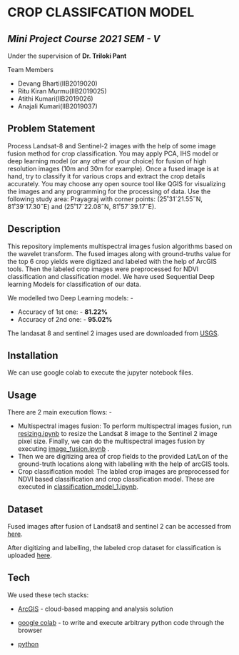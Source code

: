 # CROP CLASSIFCATION MODEL
## _Mini Project Course 2021 SEM - V_
Under the supervision of **Dr. Triloki Pant** 

Team Members
- Devang Bharti(IIB2019020) 
- Ritu Kiran Murmu(IIB2019025)
- Atithi Kumari(IIB2019026) 
- Anajali Kumari(IIB2019037)

## Problem Statement
Process Landsat-8 and Sentinel-2 images with the help of some image fusion method for crop classification. You may apply PCA, IHS model or deep learning model (or any other of your choice) for fusion of high resolution images (10m and 30m for example). Once a fused image is at hand, try to classify it for various crops and extract the crop details accurately. 
You may choose any open source tool like QGIS for visualizing the images and any programming for the processing of data.
Use the following study area: Prayagraj with corner points: (25˚31ˊ21.55˝N, 81˚39ˊ17.30˝E) and (25˚17ˊ22.08˝N, 81˚57ˊ39.17˝E).

## Description
This repository implements multispectral images fusion algorithms based on the wavelet transform. The fused images along with ground-truths value for the top 6 crop yields were digitized and labeled with the help of ArcGIS tools. Then the labeled crop images were preprocessed for NDVI classification and classification model. We have used Sequential Deep learning Models for classification of our data. 

We modelled two Deep Learning models: -
- Accuracy of 1st one: - **81.22%**
- Accuracy of 2nd one: - **95.02%**


The landasat 8 and sentinel 2 images used are downloaded from [USGS](https://earthexplorer.usgs.gov/).

## Installation
We can use google colab to execute the jupyter notebook files.
## Usage
There are 2 main execution flows: -

-   Multispectral images fusion: To perform multispectral images fusion, run [resizing.ipynb](https://github.com/Atithi360/CROP-CLASSIFICATION/blob/main/Crop%20Classification/resizing.ipynb) to       resize the Landsat 8 image to the Sentinel 2 image pixel size. Finally, we can do the           multispectral images fusion by executing [image_fusion.ipynb](https://github.com/Atithi360/CROP-CLASSIFICATION/blob/main/Crop%20Classification/image_fusion.ipynb) .
-   Then we are digitizing area of crop fields to the provided Lat/Lon of the ground-truth locations along with labelling with the help of arcGIS tools.
-   Crop classification model: The labled crop images are preprocessed for NDVI based classification and crop classification model. These are executed in [classification_model_1.ipynb](https://github.com/Atithi360/CROP-CLASSIFICATION/blob/main/Crop%20Classification/classification_model_1.ipynb).

## Dataset
Fused images after fusion of Landsat8 and sentinel 2 can be accessed from [here](https://drive.google.com/drive/folders/1lP-MDHepi_2Ia0KuAO7M-xhMD7bpURnt?usp=sharing).

After digitizing and labelling, the labeled crop dataset for classification is uploaded [here](https://drive.google.com/drive/folders/15Nm385ouzdO9wZJO6pwCvWnY0thUGtjK?usp=sharing).

## Tech

We used these tech stacks:
-   [ArcGIS](https://www.arcgis.com)  - cloud-based mapping and analysis solution

-   [google colab](https://colab.research.google.com/#create=true) - to write and execute arbitrary python code through the browser
-   [python](https://www.python.org) 

